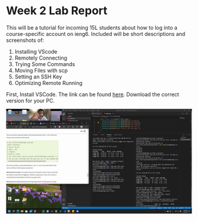 <h1 style="font-size:30px;">Week 2 Lab Report</h1>

This will be a tutorial for incoming 15L students about how to log into a course-specific account on ieng6. Included will be short descriptions and screenshots of:
1. Installing VScode
2. Remotely Connecting
3. Trying Some Commands
4. Moving Files with scp
5. Setting an SSH Key
6. Optimizing Remote Running

<div>
  First, Install VSCode. The link can be found <a href="https://code.visualstudio.com/download">here</a>. Download the correct version for your PC.
  </div>

![Image](CSE15Lab1.png)
